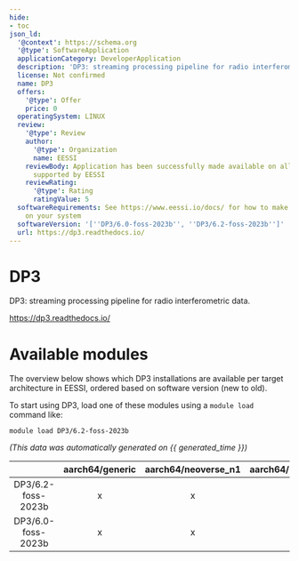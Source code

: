```yaml
---
hide:
- toc
json_ld:
  '@context': https://schema.org
  '@type': SoftwareApplication
  applicationCategory: DeveloperApplication
  description: 'DP3: streaming processing pipeline for radio interferometric data.'
  license: Not confirmed
  name: DP3
  offers:
    '@type': Offer
    price: 0
  operatingSystem: LINUX
  review:
    '@type': Review
    author:
      '@type': Organization
      name: EESSI
    reviewBody: Application has been successfully made available on all architectures
      supported by EESSI
    reviewRating:
      '@type': Rating
      ratingValue: 5
  softwareRequirements: See https://www.eessi.io/docs/ for how to make EESSI available
    on your system
  softwareVersion: '[''DP3/6.0-foss-2023b'', ''DP3/6.2-foss-2023b'']'
  url: https://dp3.readthedocs.io/
---
```


DP3
===


DP3: streaming processing pipeline for radio interferometric data.

https://dp3.readthedocs.io/
# Available modules


The overview below shows which DP3 installations are available per target architecture in EESSI, ordered based on software version (new to old).

To start using DP3, load one of these modules using a `module load` command like:

```shell
module load DP3/6.2-foss-2023b
```

*(This data was automatically generated on {{ generated_time }})*  

| |aarch64/generic|aarch64/neoverse_n1|aarch64/neoverse_v1|aarch64/nvidia/grace|x86_64/generic|x86_64/amd/zen2|x86_64/amd/zen3|x86_64/amd/zen4|x86_64/intel/haswell|x86_64/intel/sapphirerapids|x86_64/intel/skylake_avx512|
| :---: | :---: | :---: | :---: | :---: | :---: | :---: | :---: | :---: | :---: | :---: | :---: |
|DP3/6.2-foss-2023b|x|x|x|x|x|x|x|x|x|x|x|
|DP3/6.0-foss-2023b|x|x|x|x|x|x|x|x|x|x|x|
